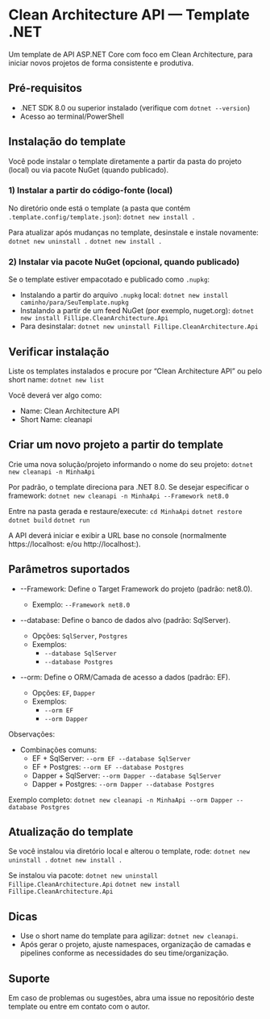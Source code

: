 # Clean Architecture API — Template .NET

Um template de API ASP.NET Core com foco em Clean Architecture, para iniciar novos projetos de forma consistente e produtiva.

## Pré-requisitos

- .NET SDK 8.0 ou superior instalado (verifique com `dotnet --version`)
- Acesso ao terminal/PowerShell

## Instalação do template

Você pode instalar o template diretamente a partir da pasta do projeto (local) ou via pacote NuGet (quando publicado).

### 1) Instalar a partir do código-fonte (local)

No diretório onde está o template (a pasta que contém `.template.config/template.json`):
`dotnet new install .`

Para atualizar após mudanças no template, desinstale e instale novamente:
`dotnet new uninstall .`
`dotnet new install .`

### 2) Instalar via pacote NuGet (opcional, quando publicado)

Se o template estiver empacotado e publicado como `.nupkg`:

- Instalando a partir do arquivo `.nupkg` local: `dotnet new install caminho/para/SeuTemplate.nupkg`
- Instalando a partir de um feed NuGet (por exemplo, nuget.org): `dotnet new install Fillipe.CleanArchitecture.Api`
- Para desinstalar: `dotnet new uninstall Fillipe.CleanArchitecture.Api`

## Verificar instalação

Liste os templates instalados e procure por “Clean Architecture API” ou pelo short name: `dotnet new list`

Você deverá ver algo como:
- Name: Clean Architecture API
- Short Name: cleanapi

## Criar um novo projeto a partir do template

Crie uma nova solução/projeto informando o nome do seu projeto:
`dotnet new cleanapi -n MinhaApi`

Por padrão, o template direciona para .NET 8.0. Se desejar especificar o framework:
`dotnet new cleanapi -n MinhaApi --Framework net8.0`

Entre na pasta gerada e restaure/execute:
`cd MinhaApi`
`dotnet restore`
`dotnet build`
`dotnet run`

A API deverá iniciar e exibir a URL base no console (normalmente https://localhost:<porta> e/ou http://localhost:<porta>).

## Parâmetros suportados

- --Framework: Define o Target Framework do projeto (padrão: net8.0).
    - Exemplo: `--Framework net8.0`

- --database: Define o banco de dados alvo (padrão: SqlServer).
    - Opções: `SqlServer`, `Postgres`
    - Exemplos:
        - `--database SqlServer`
        - `--database Postgres`

- --orm: Define o ORM/Camada de acesso a dados (padrão: EF).
    - Opções: `EF`, `Dapper`
    - Exemplos:
        - `--orm EF`
        - `--orm Dapper`


Observações:
- Combinações comuns:
    - EF + SqlServer: `--orm EF --database SqlServer`
    - EF + Postgres: `--orm EF --database Postgres`
    - Dapper + SqlServer: `--orm Dapper --database SqlServer`
    - Dapper + Postgres: `--orm Dapper --database Postgres`

Exemplo completo:
`dotnet new cleanapi -n MinhaApi --orm Dapper --database Postgres `

## Atualização do template

Se você instalou via diretório local e alterou o template, rode:
`dotnet new uninstall .`
`dotnet new install .`

Se instalou via pacote:
`dotnet new uninstall Fillipe.CleanArchitecture.Api`
`dotnet new install Fillipe.CleanArchitecture.Api`

## Dicas

- Use o short name do template para agilizar: `dotnet new cleanapi`.
- Após gerar o projeto, ajuste namespaces, organização de camadas e pipelines conforme as necessidades do seu time/organização.

## Suporte

Em caso de problemas ou sugestões, abra uma issue no repositório deste template ou entre em contato com o autor.